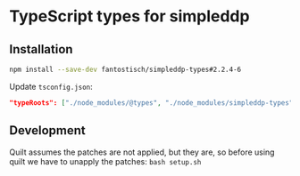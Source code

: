 # TypeScript types for simpleddp

## Installation

```sh
npm install --save-dev fantostisch/simpleddp-types#2.2.4-6
```

Update `tsconfig.json`:

```json
"typeRoots": ["./node_modules/@types", "./node_modules/simpleddp-types"],
```

## Development
Quilt assumes the patches are not applied, but they are, so before using quilt
we have to unapply the patches: `bash setup.sh`
